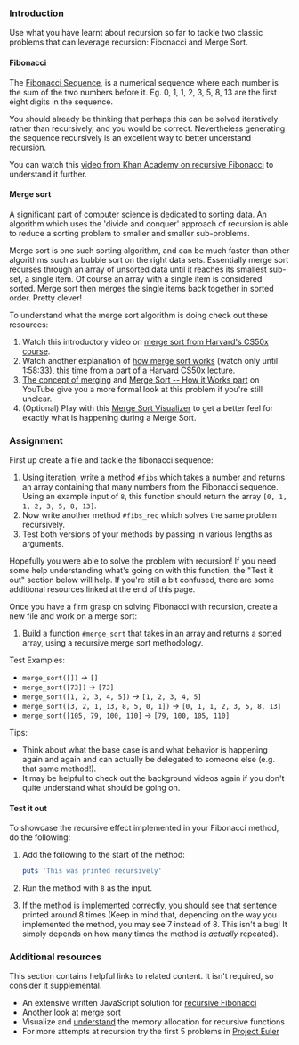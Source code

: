 ### Introduction

Use what you have learnt about recursion so far to tackle two classic problems that can leverage recursion: Fibonacci and Merge Sort.

#### Fibonacci

The [Fibonacci Sequence](http://en.wikipedia.org/wiki/Fibonacci_number), is a numerical sequence where each number is the sum of the two numbers before it. Eg. 0, 1, 1, 2, 3, 5, 8, 13 are the first eight digits in the sequence.

You should already be thinking that perhaps this can be solved iteratively rather than recursively, and you would be correct. Nevertheless generating the sequence recursively is an excellent way to better understand recursion.

You can watch this [video from Khan Academy on recursive Fibonacci](https://www.youtube.com/watch?v=zg-ddPbzcKM) to understand it further.

#### Merge sort

A significant part of computer science is dedicated to sorting data. An algorithm which uses the 'divide and conquer' approach of recursion is able to reduce a sorting problem to smaller and smaller sub-problems.

Merge sort is one such sorting algorithm, and can be much faster than other algorithms such as bubble sort on the right data sets. Essentially merge sort recurses through an array of unsorted data until it reaches its smallest sub-set, a single item. Of course an array with a single item is considered sorted. Merge sort then merges the single items back together in sorted order. Pretty clever!

To understand what the merge sort algorithm is doing check out these resources:

1. Watch this introductory video on [merge sort from Harvard's CS50x course](https://youtu.be/Ns7tGNbtvV4).
1. Watch another explanation of [how merge sort works](https://youtu.be/4oqjcKenCH8?t=6248) (watch only until 1:58:33), this time from a part of a Harvard CS50x lecture.
1. [The concept of merging](https://youtu.be/6pV2IF0fgKY) and [Merge Sort -- How it Works part](https://youtu.be/mB5HXBb_HY8) on YouTube give you a more formal look at this problem if you're still unclear.
1. (Optional) Play with this [Merge Sort Visualizer](https://www.hackerearth.com/practice/algorithms/sorting/merge-sort/visualize/) to get a better feel for exactly what is happening during a Merge Sort.

### Assignment

<div class="lesson-content__panel" markdown="1">

First up create a file and tackle the fibonacci sequence:

1. Using iteration, write a method `#fibs` which takes a number and returns an array containing that many numbers from the Fibonacci sequence. Using an example input of `8`, this function should return the array `[0, 1, 1, 2, 3, 5, 8, 13]`.
1. Now write another method `#fibs_rec` which solves the same problem recursively.
1. Test both versions of your methods by passing in various lengths as arguments.

Hopefully you were able to solve the problem with recursion! If you need some help understanding what's going on with this function, the "Test it out" section below will help. If you're still a bit confused, there are some additional resources linked at the end of this page.

Once you have a firm grasp on solving Fibonacci with recursion, create a new file and work on a merge sort:

1. Build a function `#merge_sort` that takes in an array and returns a sorted array, using a recursive merge sort methodology.

Test Examples:

- `merge_sort([])` → `[]`
- `merge_sort([73])` → `[73]`
- `merge_sort([1, 2, 3, 4, 5])` → `[1, 2, 3, 4, 5]`
- `merge_sort([3, 2, 1, 13, 8, 5, 0, 1])` → `[0, 1, 1, 2, 3, 5, 8, 13]`
- `merge_sort([105, 79, 100, 110]` → `[79, 100, 105, 110]`

Tips:

- Think about what the base case is and what behavior is happening again and again and can actually be delegated to someone else (e.g. that same method!).
- It may be helpful to check out the background videos again if you don't quite understand what should be going on.

#### Test it out

To showcase the recursive effect implemented in your Fibonacci method, do the following:

1. Add the following to the start of the method:

   ```ruby
   puts 'This was printed recursively'
   ```

1. Run the method with `8` as the input.

1. If the method is implemented correctly, you should see that sentence printed around 8 times (Keep in mind that, depending on the way you implemented the method, you may see 7 instead of 8. This isn't a bug! It simply depends on how many times the method is *actually* repeated).

</div>

### Additional resources

This section contains helpful links to related content. It isn't required, so consider it supplemental.

- An extensive written JavaScript solution for [recursive Fibonacci](https://www.scaler.com/topics/fibonacci-series-in-javascript/)
- Another look at [merge sort](https://www.toptal.com/developers/sorting-algorithms/merge-sort)
- Visualize and [understand](https://www.educative.io/courses/recursion-for-coding-interviews-in-javascript/NEZ7kKgMJKK) the memory allocation for recursive functions
- For more attempts at recursion try the first 5 problems in [Project Euler](https://projecteuler.net/problems)
